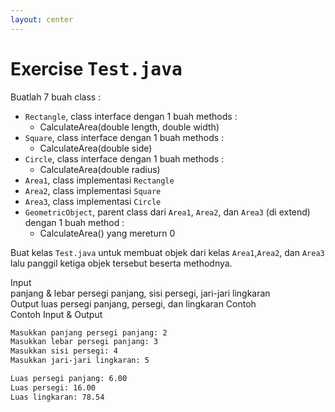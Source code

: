 ```yaml
---
layout: center
---
```


# Exercise <kbd><span class='text-teal'>Test.java</span></kbd>

<div class="grid grid-cols-2 gap-2">

<div class="text-sm">

<!-- Buat abstract class 'Shape' dengan tiga method abstrak yaitu 'rectangleArea' yang memiliki dua parameter, 'squareArea' dan 'circleArea' yang masing-masing memiliki satu parameter. Parameter dalam 'rectangleArea' adalah panjang dan lebar persegi panjang, 'squareArea' adalah sisi persegi, dan 'circleArea' adalah jari-jari lingkaran. Kemudian buat kelas 'Area' yang meng-extend kelas 'Shape' untuk mencetak luas persegi panjang, persegi dan lingkaran.  -->

Buatlah 7 buah class :
- `Rectangle`, class interface dengan 1 buah methods :
    - CalculateArea(double length, double width)
- `Square`, class interface dengan 1 buah methods :
    - CalculateArea(double side)
- `Circle`, class interface dengan 1 buah methods :
    - CalculateArea(double radius)
- `Area1`, class implementasi `Rectangle`
- `Area2`, class implementasi `Square`
- `Area3`, class implementasi `Circle`
- `GeometricObject`, parent class dari `Area1`, `Area2`, dan `Area3` (di extend) dengan 1 buah method : 
    - CalculateArea() yang mereturn 0

Buat kelas `Test.java` untuk membuat objek dari kelas `Area1`,`Area2`, dan `Area3` lalu panggil ketiga objek tersebut beserta methodnya.

</div>

<div class='mt-6 grid grid-cols-[0.2fr_1.5fr] items-center text-sm gap-3'>
<span class='text-xs text-white font-extrabold uppercase text-yellow'>Input</span>
<div class='flex flex-col mb-2'>
    <span>panjang & lebar persegi panjang, sisi persegi, jari-jari lingkaran</span>
</div>
<span class='text-xs text-white font-extrabold uppercase text-yellow'>Output</span>
<span>luas persegi panjang, persegi, dan lingkaran</span>
<span class='text-xs text-white font-extrabold uppercase text-yellow'>Contoh</span>
<div class='mt-4 flex flex-col mb-2 gap-0'>
Contoh Input & Output

```bash
Masukkan panjang persegi panjang: 2
Masukkan lebar persegi panjang: 3
Masukkan sisi persegi: 4
Masukkan jari-jari lingkaran: 5
```
```bash
Luas persegi panjang: 6.00
Luas persegi: 16.00
Luas lingkaran: 78.54
```

</div>
</div>
</div>